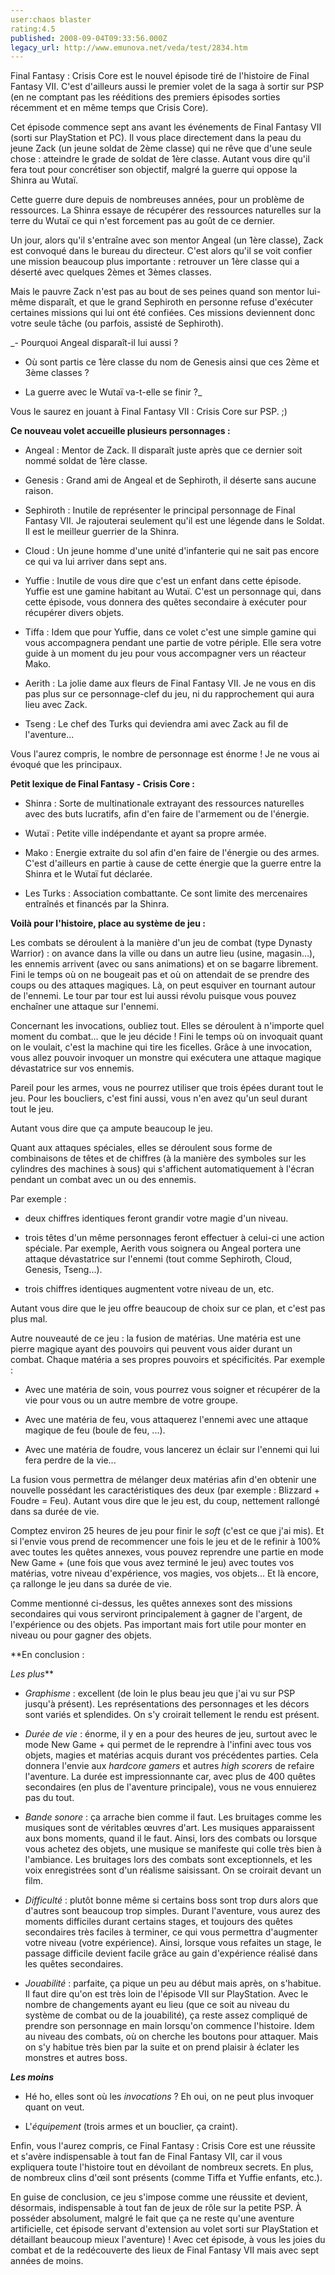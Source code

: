 ```yaml
---
user:chaos blaster
rating:4.5
published: 2008-09-04T09:33:56.000Z
legacy_url: http://www.emunova.net/veda/test/2834.htm
---
```

Final Fantasy : Crisis Core est le nouvel épisode tiré de l'histoire de Final Fantasy VII. C'est d'ailleurs aussi le premier volet de la saga à sortir sur PSP (en ne comptant pas les rééditions des premiers épisodes sorties récemment et en même temps que Crisis Core).  

  

Cet épisode commence sept ans avant les événements de Final Fantasy VII (sorti sur PlayStation et PC). Il vous place directement dans la peau du jeune Zack (un jeune soldat de 2ème classe) qui ne rêve que d'une seule chose : atteindre le grade de soldat de 1ère classe. Autant vous dire qu'il fera tout pour concrétiser son objectif, malgré la guerre qui oppose la Shinra au Wutaï.  

Cette guerre dure depuis de nombreuses années, pour un problème de ressources. La Shinra essaye de récupérer des ressources naturelles sur la terre du Wutaï ce qui n'est forcement pas au goût de ce dernier.  

  

Un jour, alors qu'il s'entraîne avec son mentor Angeal (un 1ère classe), Zack est convoqué dans le bureau du directeur. C'est alors qu'il se voit confier une mission beaucoup plus importante : retrouver un 1ère classe qui a déserté avec quelques 2èmes et 3èmes classes.  

Mais le pauvre Zack n'est pas au bout de ses peines quand son mentor lui-même disparaît, et que le grand Sephiroth en personne refuse d'exécuter certaines missions qui lui ont été confiées. Ces missions deviennent donc votre seule tâche (ou parfois, assisté de Sephiroth).  

  

_- Pourquoi Angeal disparaît-il lui aussi ?  

- Où sont partis ce 1ère classe du nom de Genesis ainsi que ces 2ème et 3ème classes ?  

- La guerre avec le Wutaï va-t-elle se finir ?_  

Vous le saurez en jouant à Final Fantasy VII : Crisis Core sur PSP. ;)  

  

**Ce nouveau volet accueille plusieurs personnages :**  

- Angeal : Mentor de Zack. Il disparaît juste après que ce dernier soit nommé soldat de 1ère classe.  

- Genesis : Grand ami de Angeal et de Sephiroth, il déserte sans aucune raison.  

- Sephiroth : Inutile de représenter le principal personnage de Final Fantasy VII. Je rajouterai seulement qu'il est une légende dans le Soldat. Il est le meilleur guerrier de la Shinra.  

- Cloud : Un jeune homme d'une unité d'infanterie qui ne sait pas encore ce qui va lui arriver dans sept ans.  

- Yuffie : Inutile de vous dire que c'est un enfant dans cette épisode. Yuffie est une gamine habitant au Wutaï. C'est un personnage qui, dans cette épisode, vous donnera des quêtes secondaire à exécuter pour récupérer divers objets.  

- Tiffa : Idem que pour Yuffie, dans ce volet c'est une simple gamine qui vous accompagnera pendant une partie de votre périple. Elle sera votre guide à un moment du jeu pour vous accompagner vers un réacteur Mako.  

- Aerith : La jolie dame aux fleurs de Final Fantasy VII. Je ne vous en dis pas plus sur ce personnage-clef du jeu, ni du rapprochement qui aura lieu avec Zack.  

- Tseng : Le chef des Turks qui deviendra ami avec Zack au fil de l'aventure...  

  

Vous l'aurez compris, le nombre de personnage est énorme ! Je ne vous ai évoqué que les principaux.  

  

**Petit lexique de Final Fantasy - Crisis Core :**  

- Shinra : Sorte de multinationale extrayant des ressources naturelles avec des buts lucratifs, afin d'en faire de l'armement ou de l'énergie.  

- Wutaï : Petite ville indépendante et ayant sa propre armée.  

- Mako : Energie extraite du sol afin d'en faire de l'énergie ou des armes. C'est d'ailleurs en partie à cause de cette énergie que la guerre entre la Shinra et le Wutaï fut déclarée.  

- Les Turks : Association combattante. Ce sont limite des mercenaires entraînés et financés par la Shinra.  

  

**Voilà pour l'histoire, place au système de jeu :**  

Les combats se déroulent à la manière d'un jeu de combat (type Dynasty Warrior) : on avance dans la ville ou dans un autre lieu (usine, magasin...), les ennemis arrivent (avec ou sans animations) et on se bagarre librement. Fini le temps où on ne bougeait pas et où on attendait de se prendre des coups ou des attaques magiques. Là, on peut esquiver en tournant autour de l'ennemi. Le tour par tour est lui aussi révolu puisque vous pouvez enchaîner une attaque sur l'ennemi.  

  

Concernant les invocations, oubliez tout. Elles se déroulent à n'importe quel moment du combat... que le jeu décide ! Fini le temps où on invoquait quant on le voulait, c'est la machine qui tire les ficelles. Grâce à une invocation, vous allez pouvoir invoquer un monstre qui exécutera une attaque magique dévastatrice sur vos ennemis.  

Pareil pour les armes, vous ne pourrez utiliser que trois épées durant tout le jeu. Pour les boucliers, c'est fini aussi, vous n'en avez qu'un seul durant tout le jeu.  

Autant vous dire que ça ampute beaucoup le jeu.  

  

Quant aux attaques spéciales, elles se déroulent sous forme de combinaisons de têtes et de chiffres (à la manière des symboles sur les cylindres des machines à sous) qui s'affichent automatiquement à l'écran pendant un combat avec un ou des ennemis.  

Par exemple :  

- deux chiffres identiques feront grandir votre magie d'un niveau.   

- trois têtes d'un même personnages feront effectuer à celui-ci une action spéciale. Par exemple, Aerith vous soignera ou Angeal portera une attaque dévastatrice sur l'ennemi (tout comme Sephiroth, Cloud, Genesis, Tseng...).  

- trois chiffres identiques augmentent votre niveau de un, etc.  

Autant vous dire que le jeu offre beaucoup de choix sur ce plan, et c'est pas plus mal.  

  

Autre nouveauté de ce jeu : la fusion de matérias. Une matéria est une pierre magique ayant des pouvoirs qui peuvent vous aider durant un combat. Chaque matéria a ses propres pouvoirs et spécificités. Par exemple :  

  

- Avec une matéria de soin, vous pourrez vous soigner et récupérer de la vie pour vous ou un autre membre de votre groupe.  

- Avec une matéria de feu, vous attaquerez l'ennemi avec une attaque magique de feu (boule de feu, ...).  

- Avec une matéria de foudre, vous lancerez un éclair sur l'ennemi qui lui fera perdre de la vie...  

  

La fusion vous permettra de mélanger deux matérias afin d'en obtenir une nouvelle possédant les caractéristiques des deux (par exemple : Blizzard + Foudre = Feu). Autant vous dire que le jeu est, du coup, nettement rallongé dans sa durée de vie.  

  

Comptez environ 25 heures de jeu pour finir le _soft_ (c'est ce que j'ai mis). Et si l'envie vous prend de recommencer une fois le jeu et de le refinir à 100% avec toutes les quêtes annexes, vous pouvez reprendre une partie en mode New Game + (une fois que vous avez terminé le jeu) avec toutes vos matérias, votre niveau d'expérience, vos magies, vos objets... Et là encore, ça rallonge le jeu dans sa durée de vie.  

  

Comme mentionné ci-dessus, les quêtes annexes sont des missions secondaires qui vous serviront principalement à gagner de l'argent, de l'expérience ou des objets. Pas important mais fort utile pour monter en niveau ou pour gagner des objets.  

  

**En conclusion :  

_Les plus_**  

- _Graphisme_ : excellent (de loin le plus beau jeu que j'ai vu sur PSP jusqu'à présent). Les représentations des personnages et les décors sont variés et splendides. On s'y croirait tellement le rendu est présent.  

- _Durée de vie_ : énorme, il y en a pour des heures de jeu, surtout avec le mode New Game + qui permet de le reprendre à l'infini avec tous vos objets, magies et matérias acquis durant vos précédentes parties. Cela donnera l'envie aux _hardcore gamers_ et autres _high scorers_ de refaire l'aventure. La durée est impressionnante car, avec plus de 400 quêtes secondaires (en plus de l'aventure principale), vous ne vous ennuierez pas du tout.  

- _Bande sonore_ : ça arrache bien comme il faut. Les bruitages comme les musiques sont de véritables œuvres d'art. Les musiques apparaissent aux bons moments, quand il le faut. Ainsi, lors des combats ou lorsque vous achetez des objets, une musique se manifeste qui colle très bien à l'ambiance. Les bruitages lors des combats sont exceptionnels, et les voix enregistrées sont d'un réalisme saisissant. On se croirait devant un film.  

- _Difficulté_ : plutôt bonne même si certains boss sont trop durs alors que d'autres sont beaucoup trop simples. Durant l'aventure, vous aurez des moments difficiles durant certains stages, et toujours des quêtes secondaires très faciles à terminer, ce qui vous permettra d'augmenter votre niveau (votre expérience). Ainsi, lorsque vous refaites un stage, le passage difficile devient facile grâce au gain d'expérience réalisé dans les quêtes secondaires.  

- _Jouabilité_ : parfaite, ça pique un peu au début mais après, on s'habitue. Il faut dire qu'on est très loin de l'épisode VII sur PlayStation. Avec le nombre de changements ayant eu lieu (que ce soit au niveau du système de combat ou de la jouabilité), ça reste assez compliqué de prendre son personnage en main lorsqu'on commence l'histoire. Idem au niveau des combats, où on cherche les boutons pour attaquer. Mais on s'y habitue très bien par la suite et on prend plaisir à éclater les monstres et autres boss.  

  

**_Les moins_**  

- Hé ho, elles sont où les _invocations_ ? Eh oui, on ne peut plus invoquer quant on veut.  

- L'_équipement_ (trois armes et un bouclier, ça craint).  

  

Enfin, vous l'aurez compris, ce Final Fantasy : Crisis Core est une réussite et s'avère indispensable à tout fan de Final Fantasy VII, car il vous expliquera toute l'histoire tout en dévoilant de nombreux secrets. En plus, de nombreux clins d'œil sont présents (comme Tiffa et Yuffie enfants, etc.).  

  

En guise de conclusion, ce jeu s'impose comme une réussite et devient, désormais, indispensable à tout fan de jeux de rôle sur la petite PSP. À posséder absolument, malgré le fait que ça ne reste qu'une aventure artificielle, cet épisode servant d'extension au volet sorti sur PlayStation et détaillant beaucoup mieux l'aventure) ! Avec cet épisode, à vous les joies du combat et de la redécouverte des lieux de Final Fantasy VII mais avec sept années de moins.